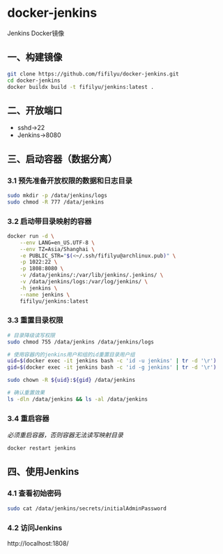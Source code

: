 # docker-jenkins

Jenkins Docker镜像

## 一、构建镜像

```bash
git clone https://github.com/fifilyu/docker-jenkins.git
cd docker-jenkins
docker buildx build -t fifilyu/jenkins:latest .
```

## 二、开放端口

* sshd->22
* Jenkins->8080

## 三、启动容器（数据分离）

### 3.1 预先准备开放权限的数据和日志目录

```bash
sudo mkdir -p /data/jenkins/logs
sudo chmod -R 777 /data/jenkins
```

### 3.2 启动带目录映射的容器

```bash
docker run -d \
    --env LANG=en_US.UTF-8 \
    --env TZ=Asia/Shanghai \
    -e PUBLIC_STR="$(<~/.ssh/fifilyu@archlinux.pub)" \
    -p 1022:22 \
    -p 1808:8080 \
    -v /data/jenkins/:/var/lib/jenkins/.jenkins/ \
    -v /data/jenkins/logs:/var/log/jenkins/ \
    -h jenkins \
    --name jenkins \
    fifilyu/jenkins:latest
```

### 3.3 重置目录权限

```bash
# 目录降级读写权限
sudo chmod 755 /data/jenkins /data/jenkins/logs

# 使用容器内的jenkins用户和组的id重置目录用户组
uid=$(docker exec -it jenkins bash -c 'id -u jenkins' | tr -d '\r')
gid=$(docker exec -it jenkins bash -c 'id -g jenkins' | tr -d '\r')

sudo chown -R ${uid}:${gid} /data/jenkins

# 确认重置效果
ls -dln /data/jenkins && ls -al /data/jenkins
```

### 3.4 重启容器

*必须重启容器，否则容器无法读写映射目录*

```bash
docker restart jenkins
```

## 四、使用Jenkins

### 4.1 查看初始密码

```bash
sudo cat /data/jenkins/secrets/initialAdminPassword
```

### 4.2 访问Jenkins

http://localhost:1808/
